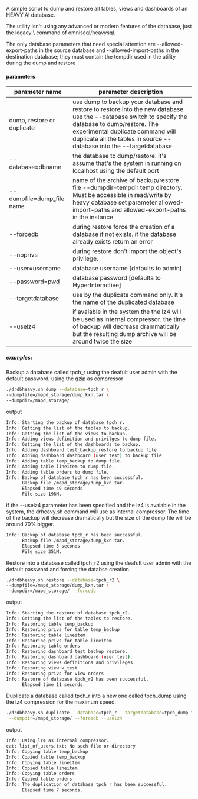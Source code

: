A simple script to dump and restore all tables, views and dashboards 
of an HEAVY.AI database.

The utility isn't using any advanced or modern features of the database, just the legacy \ command of omniscql/heavysql.

The only database parameters that need special attention are --allowed-export-paths in the source database and --allowed-import-paths in the destination database; they must contain the tempdir used in the utility during the dump and restore 

#### parameters

|  parameter name |parameter description|
| ------------ | ------------ |
|  dump, restore or duplicate | use dump to backup your database and restore to restore into the new database. use the --database switch to specify the database to dump/restore. The experimental duplicate command will duplicate all the tables in source --database into the --targetdatabase  |
|--database=dbname| the database to dump/restore. it's assume that's the system in running on localhost using the default port |
|  --dumpfile=dump_file name | name of the archive of backup/restore file --dumpdir=tempdir temp directory. Must be accessible in read/write by heavy database set parameter allowed-import-paths and allowed-export-paths in the instance   |
|--forcedb | during restore force the creation of a database if not exists. if the database already exists return an error |
|  --noprivs| during restore don't import the object's privilege.|
| --user=username|database username [defaults to admin]  |
|--password=pwd |database password [defaulta to HyperInteractive] |
|--targetdatabase| use by the duplicate command only. It's the name of the duplicated database|
|--uselz4| if avaiable in the system the the lz4 will be used as internal compressor. the time of backup will decrease drammatically but the resulting dump archive will be around twice the size|

##### examples:

Backup a database called tpch_r using the deafult user admin with the default password, using the gzip as compressor

```bash
./drdbheavy.sh dump --database=tpch_r \
--dumpfile=/mapd_storage/dump_kxn.tar \
--dumpdir=/mapd_storage/
```

output

```bash
Info: Starting the backup of database tpch_r.
Info: Getting the list of the tables to backup.
Info: Getting the list of the views to backup.
Info: Adding views definition and privilges to dump file.
Info: Getting the list of the dashboards to backup.
Info: Adding dashboard test_backup_restore to backup file
Info: Adding dashboard dashboard (user test) to backup file
Info: Adding table temp_backup to dump file.
Info: Adding table lineitem to dump file.
Info: Adding table orders to dump file.
Info: Backup of database tpch_r has been successful.
      Backup file /mapd_storage/dump_kxn.tar.
      Elapsed time 49 seconds
      File size 198M.
```

if the --uselz4 parameter has been specified and the lz4 is avaiable in the system, the drheavy.sh command will use as internal compressor. The time of the backup will decrease dramatically but the size of the dump file will be around 70% bigger.

```bash
Info: Backup of database tpch_r has been successful.
      Backup file /mapd_storage/dump_kxn.tar.
      Elapsed time 5 seconds
      File size 351M.
```

Restore into a database called tpch_r2 using the deafult user admin with the default password and forcing the databse creation.

```bash
./drdbheavy.sh restore --database=tpch_r2 \
--dumpfile=/mapd_storage/dump_kxn.tar \
--dumpdir=/mapd_storage/ --forcedb
```

output

```bash
Info: Starting the restore of database tpch_r2.
Info: Getting the list of the tables to restore.
Info: Restoring table temp_backup
Info: Restoring privs for table temp_backup
Info: Restoring table lineitem
Info: Restoring privs for table lineitem
Info: Restoring table orders
Info: Restoring dashboard test_backup_restore.
Info: Restoring dashboard dashboard (user test).
Info: Restoring views definitions and privileges.
Info: Restoring view v_test
Info: Restoring privs for view orders
Info: Restore of database tpch_r2 has been successful.
      Elapsed time 11 seconds.
```
Duplicate a database called tpch_r into a new one called tpch_dump using the lz4 compression for the maximum speed.

```bash
./drdbheavy.sh duplicate --database=tpch_r --targetdatabase=tpch_dump \
 --dumpdir=/mapd_storage/ --forcedb --uselz4
```

output 

```bash
Info: Using lz4 as internal compressor.
cat: list_of_users.txt: No such file or directory
Info: Copying table temp_backup
Info: Copied table temp_backup
Info: Copying table lineitem
Info: Copied table lineitem
Info: Copying table orders
Info: Copied table orders
Info: The duplication of database tpch_r has been successful.
      Elapsed time 7 seconds.
```
